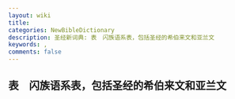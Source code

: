 ```yaml
---
layout: wiki
title: 
categories: NewBibleDictionary
description: 圣经新词典: 表　闪族语系表，包括圣经的希伯来文和亚兰文
keywords: , 
comments: false
---
```


## 表　闪族语系表，包括圣经的希伯来文和亚兰文














